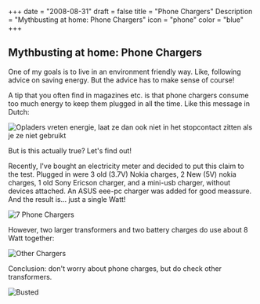 +++
date = "2008-08-31"
draft = false
title = "Phone Chargers"
Description = "Mythbusting at home: Phone Chargers"
icon = "phone"
color = "blue"
+++

## Mythbusting at home: Phone Chargers

One of my goals is to live in an environment friendly way. Like, following advice on saving energy. But the advice has to make sense of course!

A tip that you often find in magazines etc. is that phone chargers consume too much energy to keep them plugged in all the time. Like this message in Dutch:

![Opladers vreten energie, laat ze dan ook niet in het stopcontact zitten als je ze niet gebruikt](../../images/klimaattips-punt3.jpg)

But is this actually true? Let's find out!

Recently, I've bought an electricity meter and decided to put this claim to the test.
Plugged in were 3 old (3.7V) Nokia charges, 2 New (5V) nokia charges, 1 old Sony Ericson charger, and a mini-usb charger, without devices attached.
An ASUS eee-pc charger was added for good meassure.
And the result is... just a single Watt!

![7 Phone Chargers](../../images/telefoonopladers-s.jpg)

However, two larger transformers and two battery charges do use about 8 Watt together:

![Other Chargers](../../images/andereopladers-s.jpg)

Conclusion: don't worry about phone charges, but do check other transformers.

![Busted](../../images/punt3busted.jpg)
